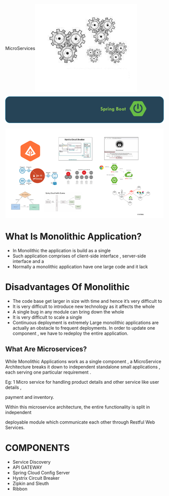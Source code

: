 <div style="display: flex; align-items: center;">
  <p>MicroServices</p>
  <img src="Picture3.png" alt="Picture3.png" />
</div>

![Picture2.png](Picture2.png)

![Untitled.png](Untitled.png)

# What Is Monolithic Application?

- In Monolithic the application is build as a single
- Such application comprises of client-side interface , server-side interface and a
- Normally a monolithic application have one large code and it lack

# Disadvantages Of Monolithic

- The code base get larger in size with time and hence it’s very difficult to
- It is very difficult to introduce new technology as it affects the whole
- A single bug in any module can bring down the whole
- It is very difficult to scale a single
- Continuous deployment is extremely Large monolithic applications are actually an obstacle to frequent deployments. In order to update one component , we have to redeploy the entire application.

## What Are Microservices?

While Monolithic Applications work as a single component , a MicroService Architecture breaks it down to independent standalone small applications , each serving one particular requirement .

Eg: 1 Micro service for handling product details and other service like user details ,

payment and inventory.

Within this microservice architecture, the entire functionality is split in independent

deployable module which communicate each other through Restful Web Services.

# COMPONENTS

- Service Discovery
- API GATEWAY
- Spring Cloud Config Server
- Hystrix Circuit Breaker
- Zipkin and Sleuth
- Ribbon